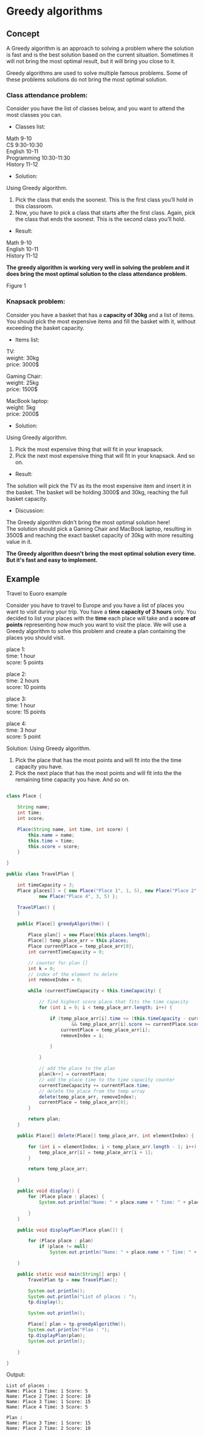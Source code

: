 # Greedy algorithms   
   
## Concept   

A Greedy algorithm is an approach to solving a problem where the solution is fast and is the best solution based on the current situation. Sometimes it will not bring the most optimal result, but it will bring you close to it.

Greedy algorithms are used to solve multiple famous problems. Some of these problems solutions do not bring the most optimal solution.
### Class attendance problem:   

Consider you have the list of classes below, and you want to attend the most classes you can.

- Classes list:
    
Math 9-10    
CS 9:30-10:30    
English 10-11   
Programming 10:30-11:30   
History 11-12   

- Solution:

Using Greedy algorithm.   
1. Pick the class that ends the soonest. This is the first class you’ll hold in this classroom.
2. Now, you have to pick a class that starts after the first class. Again, pick the class that ends the soonest. This is the second class you’ll hold.

- Result:

Math 9-10   
English 10-11   
History 11-12   

**The greedy algorithm is working very well in solving the problem and it does bring the most optimal solution to the class attendance problem.**   
   
Figure 1    
   
   
### Knapsack problem:   


Consider you have a basket that has a **capacity of 30kg** and a list of items. You should pick the most expensive items and fill the basket with it, without exceeding the basket capacity.

- Items list:
  
TV:   
weight: 30kg    
price: 3000$    
   
Gaming Chair:    
weight: 25kg    
price: 1500$    

MacBook laptop:    
weight: 5kg     
price: 2000$     
   
- Solution:
   
Using Greedy algorithm.    
1. Pick the most expensive thing that will fit in your knapsack.
2. Pick the next most expensive thing that will fit in your knapsack. And so on.
   
- Result:
   
The solution will pick the TV as its the most expensive item and insert it in the basket. The basket will be holding 3000$ and 30kg, reaching the full basket capacity.   
     
- Discussion:

The Greedy algorithm didn't bring the most optimal solution here!   
The solution should pick a Gaming Chair and MacBook laptop, resulting in 3500$ and reaching the exact basket capacity of 30kg with more resulting value in it.   
   
**The Greedy algorithm doesn't bring the most optimal solution every time. But it's fast and easy to implement.**
   
## Example  

Travel to Euoro example 

Consider you have to travel to Europe and you have a list of places you want to visit during your trip. You have a **time capacity of 3 hours** only. 
You decided to list your places with the **time** each place will take and a **score of points** representing how much you want to visit the place.
We will use a Greedy algorithm to solve this problem and create a plan containing the places you should visit.   
   
   
place 1:    
time: 1 hour   
score: 5 points   
   
place 2:   
time: 2 hours   
score: 10 points   
   
place 3:  
time: 1 hour  
score: 15 points  
   
place 4:  
time: 3 hour  
score: 5 point  

Solution:
Using Greedy algorithm.   
   
1. Pick the place that has the most points and will fit into the the time capacity you have.
2. Pick the next place that has the most points and will fit into the the remaining time capacity you have. And so on.

```java

class Place {

    String name;
    int time;
    int score;

    Place(String name, int time, int score) {
        this.name = name;
        this.time = time;
        this.score = score;
    }

}

public class TravelPlan {

    int timeCapacity = 3;
    Place places[] = { new Place("Place 1", 1, 5), new Place("Place 2", 2, 10), new Place("Place 3", 1, 15),
            new Place("Place 4", 3, 5) };

    TravelPlan() {
    }

    public Place[] greedyAlgorithm() {

        Place plan[] = new Place[this.places.length];
        Place[] temp_place_arr = this.places;
        Place currentPlace = temp_place_arr[0];
        int currentTimeCapacity = 0;

        // counter for plan [] 
        int k = 0;
        // index of the element to delete
        int removeIndex = 0;

        while (currentTimeCapacity < this.timeCapacity) {

            // find highest score place that fits the time capacity
            for (int i = 0; i < temp_place_arr.length; i++) {

                if (temp_place_arr[i].time <= (this.timeCapacity - currentTimeCapacity)
                        && temp_place_arr[i].score >= currentPlace.score) {
                    currentPlace = temp_place_arr[i];
                    removeIndex = i;

                }

            }

            // add the place to the plan
            plan[k++] = currentPlace;
            // add the place time to the time capacity counter
            currentTimeCapacity += currentPlace.time;
            // delete the place from the temp array
            delete(temp_place_arr, removeIndex);
            currentPlace = temp_place_arr[0];
        }

        return plan;
    }

    public Place[] delete(Place[] temp_place_arr, int elementIndex) {

        for (int i = elementIndex; i < temp_place_arr.length - 1; i++) {
            temp_place_arr[i] = temp_place_arr[i + 1];
        }

        return temp_place_arr;

    }

    public void display() {
        for (Place place : places) {
            System.out.println("Name: " + place.name + " Time: " + place.time + " Score: " + place.score);

        }
    }

    public void displayPlan(Place plan[]) {

        for (Place place : plan)
            if (place != null)
                System.out.println("Name: " + place.name + " Time: " + place.time + " Score: " + place.score);

    }

    public static void main(String[] args) {
        TravelPlan tp = new TravelPlan();

        System.out.println();
        System.out.println("List of places : ");
        tp.display();

        System.out.println();

        Place[] plan = tp.greedyAlgorithm();
        System.out.println("Plan : ");
        tp.displayPlan(plan);
        System.out.println();

    }

}


```

Output:
```
List of places : 
Name: Place 1 Time: 1 Score: 5
Name: Place 2 Time: 2 Score: 10
Name: Place 3 Time: 1 Score: 15
Name: Place 4 Time: 3 Score: 5

Plan : 
Name: Place 3 Time: 1 Score: 15
Name: Place 2 Time: 2 Score: 10
```
